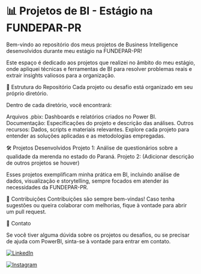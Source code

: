 # 📊 Projetos de BI - Estágio na FUNDEPAR-PR

Bem-vindo ao repositório dos meus projetos de Business Intelligence desenvolvidos durante meu estágio na FUNDEPAR-PR!

Este espaço é dedicado aos projetos que realizei no âmbito do meu estágio, onde apliquei técnicas e ferramentas de BI para resolver problemas reais e extrair insights valiosos para a organização.

📂 Estrutura do Repositório
Cada projeto ou desafio está organizado em seu próprio diretório.

Dentro de cada diretório, você encontrará:

Arquivos .pbix: Dashboards e relatórios criados no Power BI.
Documentação: Especificações do projeto e descrição das análises.
Outros recursos: Dados, scripts e materiais relevantes.
Explore cada projeto para entender as soluções aplicadas e as metodologias empregadas.

🛠️ Projetos Desenvolvidos
Projeto 1: Análise de questionários sobre a qualidade da merenda no estado do Paraná.
Projeto 2: (Adicionar descrição de outros projetos se houver)

Esses projetos exemplificam minha prática em BI, incluindo análise de dados, visualização e storytelling, sempre focados em atender às necessidades da FUNDEPAR-PR.

🤝 Contribuições
Contribuições são sempre bem-vindas! Caso tenha sugestões ou queira colaborar com melhorias, fique à vontade para abrir um pull request.

📧 Contato

Se você tiver alguma dúvida sobre os projetos ou desafios, ou se precisar de ajuda com PowerBI, sinta-se à vontade para entrar em contato.

[![LinkedIn](https://img.shields.io/badge/LinkedIn-0077B5?style=for-the-badge&logo=linkedin&logoColor=white)](https://www.linkedin.com/in/marcos-vinicius-catapan-b766b1305/)

[![Instagram](https://img.shields.io/badge/-Instagram-%23E4405F?style=for-the-badge&logo=instagram&logoColor=white)](https://www.instagram.com/marcos_catapan/)
